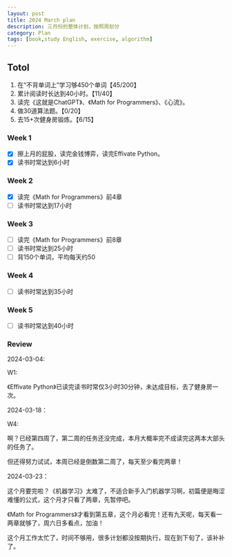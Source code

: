 ```yaml
---
layout: post
title: 2024 March plan
description: 三月份的整体计划，按照周划分
category: Plan
tags: [book,study English, exercise, algorithm]
---
```


## Totol

1. 在“不背单词上”学习够450个单词【45/200】
2. 累计阅读时长达到40小时。【11/40】
3. 读完《这就是ChatGPT》、《Math for Programmers》、《心流》。
4. 做30道算法题。【0/20】
5. 去15+次健身房锻炼。【6/15】

### Week 1

   - [x] 擦上月的屁股，读完金钱博弈，读完Effivate Python。
   - [x] 读书时常达到6小时

### Week 2

   - [x] 读完《Math for Programmers》前4章
   - [ ] 读书时常达到17小时

### Week 3

   - [ ] 读完《Math for Programmers》前8章
   - [ ] 读书时常达到25小时
   - [ ] 背150个单词，平均每天约50

### Week 4

   - [ ] 读书时常达到35小时

### Week 5

   - [ ] 读书时常达到40小时

### Review

2024-03-04:

W1: 

《Effivate Python》已读完读书时常仅3小时30分钟，未达成目标，去了健身房一次。

2024-03-18：

W4:

啊？已经第四周了，第二周的任务还没完成，本月大概率完不成读完这两本大部头的任务了。

但还得努力试试，本周已经是倒数第二周了，每天至少看完两章！

2024-03-23：

这个月要完啦？《机器学习》太难了，不适合新手入门机器学习啊，初篇便是晦涩难懂的公式，这个月才只看了两章，先暂停吧。

《Math for Programmers》才看到第五章，这个月必看完！还有九天呢，每天看一两章就够了，周六日多看点，加油！

这个月工作太忙了，时间不够用，很多计划都没按期执行，现在到下旬了，该补补了。